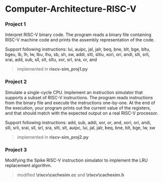 # Computer-Architecture-RISC-V

### Project 1
Interpret RISC-V binary code.
The program reads a binary file containing RISC-V machine code and prints the assembly representation of the code.

Support following instructions:
lui, auipc, jal, jalr, beq, bne, blt, bge, bltu, bgeu, lb, lh, lw, lbu, lhu, sb, sh, sw, addi, slti, sltiu, xori, ori, andi, slli, srli, srai, add, sub, sll, slt, sltu, xor, srl, sra, or, and

> implemented in **riscv-sim_proj1.py**


### Project 2
Simulate a single-cycle CPU.
Implement an instruction simulator that supports a subset of RISC-V instructions. The program reads instructions from the binary file and execute the instructions one-by-one. At the end of the execution, your program prints out the current value of the registers, and that should match with the expected output on a real RISC-V processor.

Support following instructions:
add, sub, addi, xor, or, and, xori, ori, andi, slli, srli, srai, sll, srl, sra, slti, slt, auipc, lui, jal, jalr, beq, bne, blt, bge, lw, sw

> implemented in **riscv-sim_proj2.py**


### Project 3
Modifying the Spike RISC-V instruction simulator to implement the LRU replacement algorithm.

> modified **\riscv\cachesim.cc** and **\riscv\cachesim.h**
